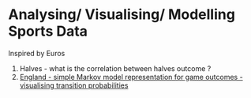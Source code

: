 # Analysing/ Visualising/ Modelling Sports Data 

Inspired by Euros

1. Halves - what is the correlation between halves outcome ?
2. [England - simple Markov model representation for game outcomes - visualising transition probabilities](https://www.kaggle.com/code/ianpetrustan/england-win-loss-draw/edit)
